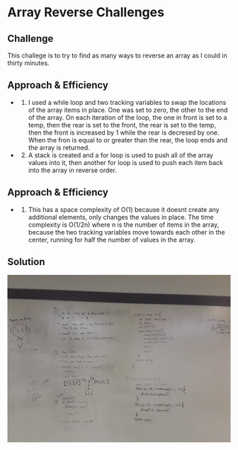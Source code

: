 # Array Reverse Challenges

## Challenge
This challege is to try to find as many ways to reverse an array as I could in thirty minutes.

## Approach & Efficiency
* 1. I used a while loop and two tracking variables to swap the locations of the array items in place.  One was set to zero, the other to the end of the array.  On each iteration of the loop, the one in front is set to a temp, then the rear is set to the front, the rear is set to the temp, then the front is increased by 1 while the rear is decresed by one.  When the fron is equal to or greater than the rear, the loop ends and the array is returned.

* 2. A stack is created and a for loop is used to push all of the array values into it, then another for loop is used to push each item back into the array in reverse order.

## Approach & Efficiency
* 1.  This has a space complexity of O(1) because it doesnt create any additional elements, only changes the values in place.  The time complexity is O(1/2n) where n is the number of items in the array, because the two tracking variables move towards each other in the center, running for half the number of values in the array.

## Solution
![array challenges](../assets/array-challenges.jpg)